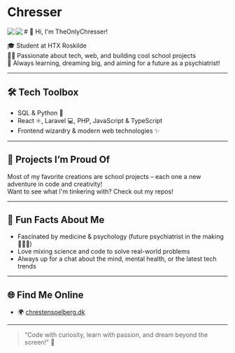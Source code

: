 # Chresser
<div style="width: 100%;"><a>
  <img align="left" src="https://github-readme-stats.vercel.app/api/?username=theonlychresser&theme=gradient" />
</a>
<a>
  <img align="left" src="https://github-readme-stats.vercel.app/api/top-langs/?username=theonlychresser" />
</a></div>
# 👋 Hi, I'm TheOnlyChresser!

🎓 Student at HTX Roskilde  
🧑‍💻 Passionate about tech, web, and building cool school projects  
🌱 Always learning, dreaming big, and aiming for a future as a psychiatrist!

---

## 🛠️ Tech Toolbox

- SQL & Python 🐍
- React ⚛️, Laravel 💻, PHP, JavaScript & TypeScript
- Frontend wizardry & modern web technologies ✨

---

## 🚀 Projects I’m Proud Of

Most of my favorite creations are school projects – each one a new adventure in code and creativity!  
Want to see what I'm tinkering with? Check out my repos!

---

## 🧠 Fun Facts About Me

- Fascinated by medicine & psychology (future psychiatrist in the making 👨‍⚕️🧠)
- Love mixing science and code to solve real-world problems
- Always up for a chat about the mind, mental health, or the latest tech trends

---

## 🌐 Find Me Online

- 🌍 [chrestensoelberg.dk](https://chrestensoelberg.dk)

---

> “Code with curiosity, learn with passion, and dream beyond the screen!” 🚀
